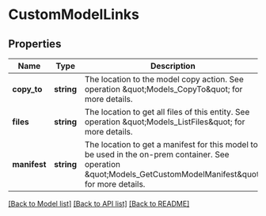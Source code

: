 # CustomModelLinks

## Properties
Name | Type | Description | Notes
------------ | ------------- | ------------- | -------------
**copy_to** | **string** | The location to the model copy action. See operation \&quot;Models_CopyTo\&quot; for more details. | [optional] 
**files** | **string** | The location to get all files of this entity. See operation \&quot;Models_ListFiles\&quot; for more details. | [optional] 
**manifest** | **string** | The location to get a manifest for this model to be used in the on-prem container. See operation \&quot;Models_GetCustomModelManifest\&quot; for more details. | [optional] 

[[Back to Model list]](../README.md#documentation-for-models) [[Back to API list]](../README.md#documentation-for-api-endpoints) [[Back to README]](../README.md)


